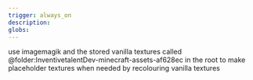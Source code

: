 ```yaml
---
trigger: always_on
description:
globs:
---
```


use imagemagik and the stored vanilla textures called @folder:InventivetalentDev-minecraft-assets-af628ec in the root to make placeholder textures when needed by recolouring vanilla textures
